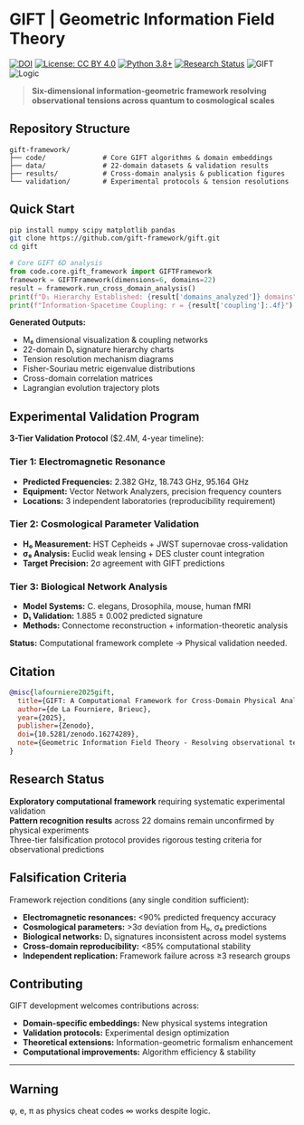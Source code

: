# GIFT | Geometric Information Field Theory

[![DOI](https://zenodo.org/badge/DOI/10.5281/zenodo.16274289.svg)](https://doi.org/10.5281/zenodo.16274289)
[![License: CC BY 4.0](https://img.shields.io/badge/License-CC_BY_4.0-lightgrey.svg)](https://creativecommons.org/licenses/by/4.0/)
[![Python 3.8+](https://img.shields.io/badge/python-3.8+-blue.svg)](https://www.python.org/downloads/)
[![Research Status](https://img.shields.io/badge/status-experimental-orange.svg)](https://zenodo.org/record/16274289)
![GIFT](https://img.shields.io/badge/φ%2C%20e%2C%20π-physics%20cheat%20codes-00ff00?style=flat-square)
![Logic](https://img.shields.io/badge/works-despite%20logic-ff6600?style=flat-square)

> **Six-dimensional information-geometric framework resolving observational tensions across quantum to cosmological scales**

## **Repository Structure**

```
gift-framework/
├── code/              # Core GIFT algorithms & domain embeddings
├── data/              # 22-domain datasets & validation results
├── results/           # Cross-domain analysis & publication figures
└── validation/        # Experimental protocols & tension resolutions
```

## **Quick Start**

```bash
pip install numpy scipy matplotlib pandas
git clone https://github.com/gift-framework/gift.git
cd gift
```

```python
# Core GIFT 6D analysis
from code.core.gift_framework import GIFTFramework
framework = GIFTFramework(dimensions=6, domains=22)
result = framework.run_cross_domain_analysis()
print(f"D₁ Hierarchy Established: {result['domains_analyzed']} domains")
print(f"Information-Spacetime Coupling: r = {result['coupling']:.4f}")
```
**Generated Outputs:**
- M₆ dimensional visualization & coupling networks
- 22-domain D₁ signature hierarchy charts
- Tension resolution mechanism diagrams  
- Fisher-Souriau metric eigenvalue distributions
- Cross-domain correlation matrices
- Lagrangian evolution trajectory plots

## **Experimental Validation Program**

**3-Tier Validation Protocol** ($2.4M, 4-year timeline):

### **Tier 1: Electromagnetic Resonance**
- **Predicted Frequencies:** 2.382 GHz, 18.743 GHz, 95.164 GHz
- **Equipment:** Vector Network Analyzers, precision frequency counters
- **Locations:** 3 independent laboratories (reproducibility requirement)

### **Tier 2: Cosmological Parameter Validation**
- **H₀ Measurement:** HST Cepheids + JWST supernovae cross-validation
- **σ₈ Analysis:** Euclid weak lensing + DES cluster count integration
- **Target Precision:** 2σ agreement with GIFT predictions

### **Tier 3: Biological Network Analysis**  
- **Model Systems:** C. elegans, Drosophila, mouse, human fMRI
- **D₁ Validation:** 1.885 ± 0.002 predicted signature
- **Methods:** Connectome reconstruction + information-theoretic analysis

**Status:** Computational framework complete → Physical validation needed.

## **Citation**

```bibtex
@misc{lafourniere2025gift,
  title={GIFT: A Computational Framework for Cross-Domain Physical Analysis}, 
  author={de La Fourniere, Brieuc},
  year={2025},
  publisher={Zenodo},
  doi={10.5281/zenodo.16274289},
  note={Geometric Information Field Theory - Resolving observational tensions through six-dimensional information-geometric optimization}
}
```

## **Research Status**

**Exploratory computational framework** requiring systematic experimental validation  
**Pattern recognition results** across 22 domains remain unconfirmed by physical experiments  
Three-tier falsification protocol provides rigorous testing criteria for observational predictions

## **Falsification Criteria**

Framework rejection conditions (any single condition sufficient):
- **Electromagnetic resonances:** <90% predicted frequency accuracy
- **Cosmological parameters:** >3σ deviation from H₀, σ₈ predictions  
- **Biological networks:** D₁ signatures inconsistent across model systems
- **Cross-domain reproducibility:** <85% computational stability
- **Independent replication:** Framework failure across ≥3 research groups

## **Contributing**

GIFT development welcomes contributions across:
- **Domain-specific embeddings:** New physical systems integration
- **Validation protocols:** Experimental design optimization  
- **Theoretical extensions:** Information-geometric formalism enhancement
- **Computational improvements:** Algorithm efficiency & stability

---

## Warning

φ, e, π as physics cheat codes ∞ works despite logic.
